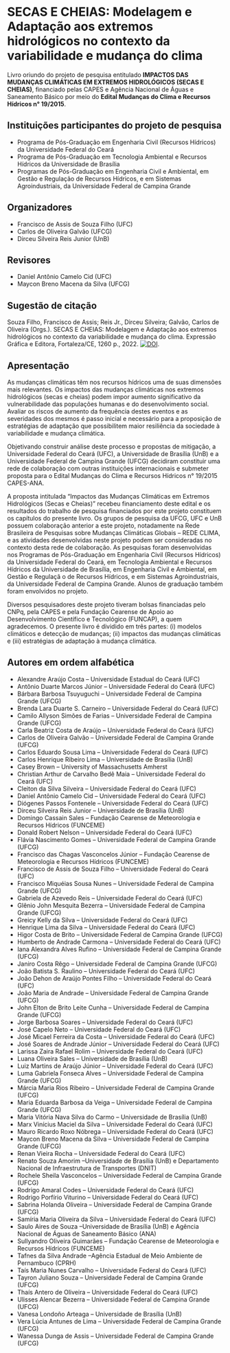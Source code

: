 # SECAS E CHEIAS: Modelagem e Adaptação aos extremos hidrológicos no contexto da variabilidade e mudança do clima

Livro oriundo do projeto de pesquisa entitulado **IMPACTOS DAS MUDANÇAS CLIMÁTICAS EM EXTREMOS HIDROLÓGICOS (SECAS E CHEIAS)**, financiado pelas CAPES e Agência Nacional de Águas e Saneamento Básico por meio do **Edital Mudanças do Clima e Recursos Hídricos n° 19/2015**.

## Instituições participantes do projeto de pesquisa

- Programa de Pós-Graduação em Engenharia Civil (Recursos Hídricos) da Universidade Federal do Ceará 
- Programa de Pós-Graduação em Tecnologia Ambiental e Recursos Hídricos da Universidade de Brasília
- Programas de Pós-Graduação em Engenharia Civil e Ambiental, em Gestão e Regulação de Recursos Hídricos, e em Sistemas Agroindustriais, da Universidade Federal de Campina Grande

## Organizadores

- Francisco de Assis de Souza Filho (UFC)
- Carlos de Oliveira Galvão (UFCG)
- Dirceu Silveira Reis Junior (UnB)

## Revisores

- Daniel Antônio Camelo Cid (UFC)
- Maycon Breno Macena da Silva (UFCG)

## Sugestão de citação
Souza Filho, Francisco de Assis; Reis Jr., Dirceu Silveira; Galvão, Carlos de Oliveira (Orgs.). SECAS E CHEIAS: Modelagem e Adaptação aos extremos hidrológicos no contexto da variabilidade e mudança do clima. Expressão Gráfica e Editora, Fortaleza/CE, 1260 p., 2022. [![DOI](https://zenodo.org/badge/DOI/10.5281/zenodo.6569311.svg)](https://doi.org/10.5281/zenodo.6569311).

## Apresentação

As mudanças climáticas têm nos recursos hídricos uma de suas dimensões mais relevantes. Os impactos das mudanças climáticas nos extremos hidrológicos (secas e cheias) podem impor aumento significativo da vulnerabilidade das populações humanas e do desenvolvimento social. Avaliar os riscos de aumento da frequência destes eventos e as severidades dos mesmos é passo inicial e necessário para a proposição de estratégias de adaptação que possibilitem maior resiliência da sociedade à variabilidade e mudança climática.

Objetivando construir análise deste processo e propostas de mitigação, a Universidade Federal do Ceará (UFC), a Universidade de Brasília (UnB) e a Universidade Federal de Campina Grande (UFCG) decidiram constituir uma rede de colaboração com outras instituições internacionais e submeter proposta para o Edital Mudanças do Clima e Recursos Hídricos n° 19/2015 CAPES-ANA.

A proposta intitulada “Impactos das Mudanças Climáticas em Extremos Hidrológicos (Secas e Cheias)” recebeu financiamento deste edital e os resultados do trabalho de pesquisa financiados por este projeto constituem os capítulos do presente livro. Os grupos de pesquisa da UFCG, UFC e UnB possuem colaboração anterior a este projeto, notadamente na Rede Brasileira de Pesquisas sobre Mudanças Climáticas Globais – REDE CLIMA, e as atividades desenvolvidas neste projeto podem ser consideradas no contexto desta rede de colaboração. As pesquisas foram desenvolvidas nos Programas de Pós-Graduação em Engenharia Civil (Recursos Hídricos) da Universidade Federal do Ceará, em Tecnologia Ambiental e Recursos Hídricos da Universidade de Brasília, em Engenharia Civil e Ambiental, em Gestão e Regulaçã o de Recursos Hídricos, e em Sistemas Agroindustriais, da Universidade Federal de Campina Grande. Alunos de graduação também foram envolvidos no projeto.

Diversos pesquisadores deste projeto tiveram bolsas financiadas pelo CNPq, pela CAPES e pela Fundação Cearense de Apoio ao Desenvolvimento Científico e Tecnológico (FUNCAP), a quem agradecemos. O presente livro é dividido em três partes: (i) modelos climáticos e detecção de mudanças; (ii) impactos das mudanças climáticas e (iii) estratégias de adaptação à mudança climática.

## Autores em ordem alfabética

- Alexandre Araújo Costa – Universidade Estadual do Ceará (UFC)
- Antônio Duarte Marcos Júnior – Universidade Federal do Ceará (UFC)
- Bárbara Barbosa Tsuyuguchi – Universidade Federal de Campina Grande (UFCG)
- Brenda Lara Duarte S. Carneiro – Universidade Federal do Ceará (UFC)
- Camilo Allyson Simões de Farias – Universidade Federal de Campina Grande (UFCG)
- Carla Beatriz Costa de Araújo – Universidade Federal do Ceará (UFC)
- Carlos de Oliveira Galvão – Universidade Federal de Campina Grande (UFCG)
- Carlos Eduardo Sousa Lima – Universidade Federal do Ceará (UFC)
- Carlos Henrique Ribeiro Lima – Universidade de Brasília (UnB)
- Casey Brown – University of Massachusetts Amherst
- Christian Arthur de Carvalho Bedê Maia – Universidade Federal do Ceará (UFC)
- Cleiton da Silva Silveira – Universidade Federal do Ceará (UFC)
- Daniel Antônio Camelo Cid – Universidade Federal do Ceará (UFC)
- Diógenes Passos Fontenele – Universidade Federal do Ceará (UFC)
- Dirceu Silveira Reis Junior – Universidade de Brasília (UnB)
- Domingo Cassain Sales – Fundação Cearense de Meteorologia e Recursos Hídricos (FUNCEME)
- Donald Robert Nelson – Universidade Federal do Ceará (UFC)
- Flávia Nascimento Gomes – Universidade Federal de Campina Grande (UFCG)
- Francisco das Chagas Vasconcelos Júnior – Fundação Cearense de Meteorologia e Recursos Hídricos (FUNCEME)
- Francisco de Assis de Souza Filho – Universidade Federal do Ceará (UFC)
- Francisco Miquéias Sousa Nunes – Universidade Federal de Campina Grande (UFCG)
- Gabriela de Azevedo Reis – Universidade Federal do Ceará (UFC)
- Glênio John Mesquita Bezerra – Universidade Federal de Campina Grande (UFCG)
- Greicy Kelly da Silva – Universidade Federal do Ceará (UFC)
- Henrique Lima da Silva – Universidade Federal do Ceará (UFC)
- Higor Costa de Brito – Universidade Federal de Campina Grande (UFCG)
- Humberto de Andrade Carmona – Universidade Federal do Ceará (UFC)
- Iana Alexandra Alves Rufino – Universidade Federal de Campina Grande (UFCG)
- Janiro Costa Rêgo – Universidade Federal de Campina Grande (UFCG)
- João Batista S. Raulino – Universidade Federal do Ceará (UFC)
- João Dehon de Araújo Pontes Filho – Universidade Federal do Ceará (UFC)
- João Maria de Andrade – Universidade Federal de Campina Grande (UFCG)
- John Elton de Brito Leite Cunha – Universidade Federal de Campina Grande (UFCG)
- Jorge Barbosa Soares – Universidade Federal do Ceará (UFC)
- José Capelo Neto – Universidade Federal do Ceará (UFC)
- José Micael Ferreira da Costa – Universidade Federal do Ceará (UFC)
- José Soares de Andrade Júnior – Universidade Federal do Ceará (UFC)
- Larissa Zaira Rafael Rolim – Universidade Federal do Ceará (UFC)
- Luana Oliveira Sales – Universidade de Brasília (UnB)
- Luiz Martins de Araújo Júnior – Universidade Federal do Ceará (UFC)
- Luma Gabriela Fonseca Alves – Universidade Federal de Campina Grande (UFCG)
- Márcia Maria Rios Ribeiro – Universidade Federal de Campina Grande (UFCG)
- Maria Eduarda Barbosa da Veiga – Universidade Federal de Campina Grande (UFCG)
- Maria Vitória Nava Silva do Carmo – Universidade de Brasília (UnB)
- Marx Vinícius Maciel da Silva – Universidade Federal do Ceará (UFC)
- Mauro Ricardo Roxo Nóbrega – Universidade Federal do Ceará (UFC)
- Maycon Breno Macena da Silva – Universidade Federal de Campina Grande (UFCG)
- Renan Vieira Rocha – Universidade Federal do Ceará (UFC)
- Renato Souza Amorim –Universidade de Brasília (UnB) e Departamento Nacional de Infraestrutura de Transportes (DNIT)
- Rochele Sheila Vasconcelos – Universidade Federal de Campina Grande (UFCG)
- Rodrigo Amaral Codes – Universidade Federal do Ceará (UFC)
- Rodrigo Porfírio Viturino – Universidade Federal do Ceará (UFC)
- Sabrina Holanda Oliveira – Universidade Federal de Campina Grande (UFCG)
- Samíria Maria Oliveira da Silva – Universidade Federal do Ceará (UFC)
- Saulo Aires de Souza –Universidade de Brasília (UnB) e Agência Nacional de Águas de Saneamento Básico (ANA)
- Sullyandro Oliveira Guimarães – Fundação Cearense de Meteorologia e Recursos Hídricos (FUNCEME)
- Tafnes da Silva Andrade –Agência Estadual de Meio Ambiente de Pernambuco (CPRH)
- Taís Maria Nunes Carvalho – Universidade Federal do Ceará (UFC)
- Tayron Juliano Souza – Universidade Federal de Campina Grande (UFCG)
- Thaís Antero de Oliveira – Universidade Federal do Ceará (UFC)
- Ulisses Alencar Bezerra – Universidade Federal de Campina Grande (UFCG)
- Vanesa Londoño Arteaga – Universidade de Brasília (UnB)
- Vera Lúcia Antunes de Lima – Universidade Federal de Campina Grande (UFCG)
- Wanessa Dunga de Assis – Universidade Federal de Campina Grande (UFCG)

